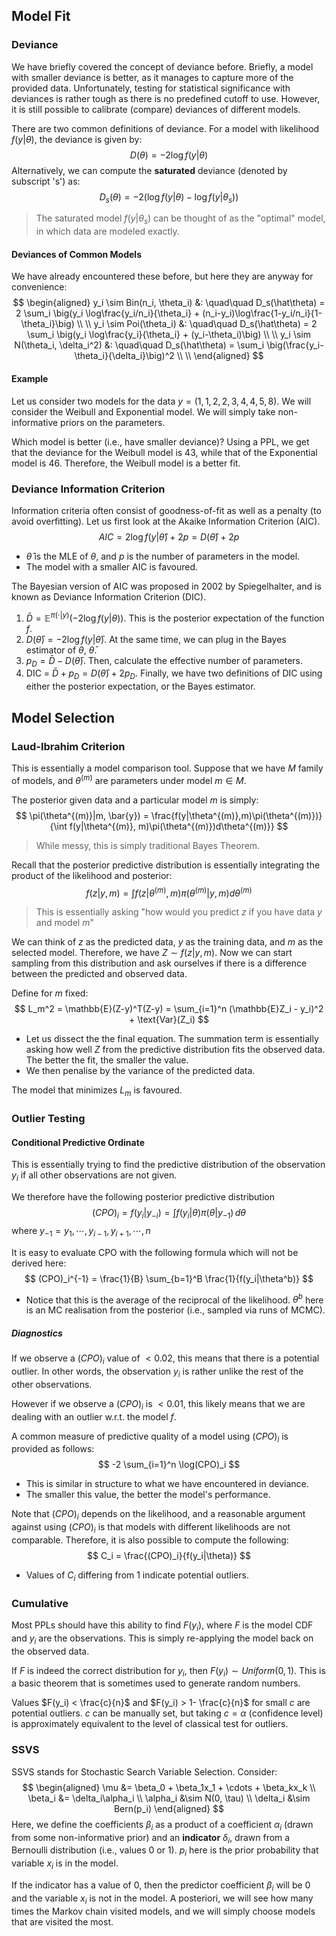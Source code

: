## Model Fit

### Deviance

We have briefly covered the concept of deviance before. Briefly, a model with smaller deviance is better, as it manages to capture more of the provided data. Unfortunately, testing for statistical significance with deviances is rather tough as there is no predefined cutoff to use. However, it is still possible to calibrate (compare) deviances of different models.

There are two common definitions of deviance. For a model with likelihood $f(y|\theta)$, the deviance is given by:
$$
D(\theta) = -2\log f(y|\theta)
$$
Alternatively, we can compute the **saturated** deviance (denoted by subscript 's') as:
$$
D_s(\theta) = -2(\log f(y|\theta) -\log f(y|\theta_s))
$$
> The saturated model $f(y|\theta_s)$ can be thought of as the "optimal" model, in which data are modeled exactly.
#### Deviances of Common Models

We have already encountered these before, but here they are anyway for convenience:
$$
\begin{aligned}
y_i \sim Bin(n_i, \theta_i) &: \quad\quad D_s(\hat\theta) = 2 \sum_i \big(y_i \log\frac{y_i/n_i}{\theta_i} + (n_i-y_i)\log\frac{1-y_i/n_i}{1-\theta_i}\big) \\ \\
y_i \sim Poi(\theta_i) &: \quad\quad D_s(\hat\theta) = 2 \sum_i \big(y_i \log\frac{y_i}{\theta_i} + (y_i-\theta_i)\big) \\ \\
y_i \sim N(\theta_i, \delta_i^2) &: \quad\quad D_s(\hat\theta) = \sum_i \big(\frac{y_i-\theta_i}{\delta_i}\big)^2 \\ \\
\end{aligned}
$$
#### Example

Let us consider two models for the data $y=(1,1,2,2,3,4,4,5,8)$. We will consider the Weibull and Exponential model. We will simply take non-informative priors on the parameters.

Which model is better (i.e., have smaller deviance)? Using a PPL, we get that the deviance for the Weibull model is 43, while that of the Exponential model is 46. Therefore, the Weibull model is a better fit.
### Deviance Information Criterion

Information criteria often consist of goodness-of-fit as well as a penalty (to avoid overfitting). Let us first look at the Akaike Information Criterion (AIC).
$$
AIC = 2\log f(y|\hat\theta) + 2p = D(\hat{\theta}) + 2p 
$$
- $\hat\theta$ is the MLE of $\theta$, and $p$ is the number of parameters in the model.
- The model with a smaller AIC is favoured.

The Bayesian version of AIC was proposed in 2002 by Spiegelhalter, and is known as Deviance Information Criterion (DIC).
1. $\bar{D} = \mathbb{E}^{\pi(\cdot|y)}(-2\log f(y|\theta))$. This is the posterior expectation of the function $f$.
2. $D(\bar{\theta}) = -2 \log f(y|\bar{\theta})$. At the same time, we can plug in the Bayes estimator of $\theta$, $\bar{\theta}$.
3. $p_D = \bar{D} - D(\bar{\theta})$. Then, calculate the effective number of parameters.
4. DIC = $\bar{D} + p_D = D(\bar\theta) + 2p_D$. Finally, we have two definitions of DIC using either the posterior expectation, or the Bayes estimator.
## Model Selection

### Laud-Ibrahim Criterion

This is essentially a model comparison tool. Suppose that we have $M$ family of models, and $\theta^{(m)}$ are parameters under model $m \in M$.

The posterior given data and a particular model $m$ is simply:
$$
\pi(\theta^{(m)}|m, \bar{y}) = \frac{f(y|\theta^{(m)},m)\pi(\theta^{(m)})}{\int f(y|\theta^{(m)}, m)\pi(\theta^{(m)})d\theta^{(m)}}
$$
> While messy, this is simply traditional Bayes Theorem.

Recall that the posterior predictive distribution is essentially integrating the product of the likelihood and posterior:
$$
f(z|y,m) = \int f(z|\theta^{(m)}, m)\pi(\theta^{(m)}|y,m)d\theta^{(m)}
$$
> This is essentially asking "how would you predict $z$ if you have data $y$ and model $m$"

We can think of $z$ as the predicted data, $y$ as the training data, and $m$ as the selected model. Therefore, we have $Z \sim f(z|y,m)$. Now we can start sampling from this distribution and ask ourselves if there is a difference between the predicted and observed data.

Define for $m$ fixed:
$$
L_m^2 = \mathbb{E}(Z-y)^T(Z-y) = \sum_{i=1}^n (\mathbb{E}Z_i - y_i)^2 + \text{Var}(Z_i)
$$
- Let us dissect the the final equation. The summation term is essentially asking how well $Z$ from the predictive distribution fits the observed data. The better the fit, the smaller the value.
- We then penalise by the variance of the predicted data.

The model that minimizes $L_m$ is favoured.

### Outlier Testing

#### Conditional Predictive Ordinate

This is essentially trying to find the predictive distribution of the observation $y_i$ if all other observations are not given. 

We therefore have the following posterior predictive distribution
$$
(CPO)_i = f(y_i|y_{-i}) = \int f(y_i|\theta)\pi(\theta|y_{-1}) \, d\theta
$$
where $y_{-1} = y_1, \cdots, y_{i-1}, y_{i+1}, \cdots, n$

It is easy to evaluate CPO with the following formula which will not be derived here:
$$
(CPO)_i^{-1} = \frac{1}{B} \sum_{b=1}^B \frac{1}{f(y_i|\theta^b)}
$$
- Notice that this is the average of the reciprocal of the likelihood. $\theta^b$ here is an MC realisation from the posterior (i.e., sampled via runs of MCMC). 

##### Diagnostics

If we observe a $(CPO)_i$ value of $< 0.02$, this means that there is a potential outlier. In other words, the observation $y_i$ is rather unlike the rest of the other observations.

However if we observe a $(CPO)_i$ is $<0.01$, this likely means that we are dealing with an outlier w.r.t. the model $f$. 

A common measure of predictive quality of a model using $(CPO)_i$ is provided as follows:
$$
-2 \sum_{i=1}^n \log(CPO)_i
$$
- This is similar in structure to what we have encountered in deviance.
- The smaller this value, the better the model's performance.

Note that $(CPO)_i$ depends on the likelihood, and a reasonable argument against using $(CPO)_i$ is that models with different likelihoods are not comparable. Therefore, it is also possible to compute the following:
$$
C_i = \frac{(CPO)_i}{f(y_i|\theta)}
$$
- Values of $C_i$ differing from 1 indicate potential outliers.

### Cumulative

Most PPLs should have this ability to find $F(y_i)$, where $F$ is the model CDF and $y_i$ are the observations. This is simply re-applying the model back on the observed data.

If $F$ is indeed the correct distribution for $y_i$, then $F(y_i) \sim Uniform(0,1)$. This is a basic theorem that is sometimes used to generate random numbers. 

Values $F(y_i) < \frac{c}{n}$ and $F(y_i) > 1- \frac{c}{n}$ for small $c$ are potential outliers. $c$ can be manually set, but taking $c=\alpha$ (confidence level) is approximately equivalent to the level of classical test for outliers. 

### SSVS

SSVS stands for Stochastic Search Variable Selection. Consider:
$$
\begin{aligned}
\mu &= \beta_0 + \beta_1x_1 + \cdots + \beta_kx_k \\ 
\beta_i &= \delta_i\alpha_i \\ 
\alpha_i &\sim N(0, \tau) \\ 
\delta_i &\sim Bern(p_i)
\end{aligned}
$$
Here, we define the coefficients $\beta_i$ as a product of a coefficient $\alpha_i$ (drawn from some non-informative prior) and an **indicator** $\delta_i$, drawn from a Bernoulli distribution (i.e., values 0 or 1). $p_i$ here is the prior probability that variable $x_i$ is in the model. 

If the indicator has a value of 0, then the predictor coefficient $\beta_i$ will be 0 and the variable $x_i$ is not in the model. A posteriori, we will see how many times the Markov chain visited models, and we will simply choose models that are visited the most. 